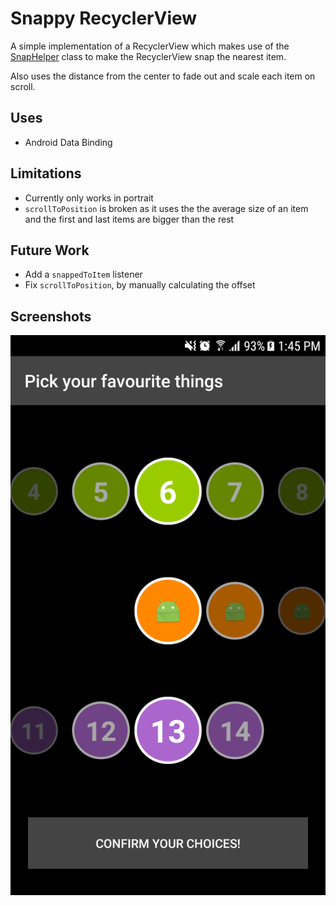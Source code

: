 # Snappy RecyclerView

A simple implementation of a RecyclerView which makes use of the [SnapHelper](https://developer.android.com/reference/android/support/v7/widget/SnapHelper.html) class to make the RecyclerView snap the nearest item.

Also uses the distance from the center to fade out and scale each item on scroll.

## Uses
 - Android Data Binding

## Limitations
 - Currently only works in portrait
 - `scrollToPosition` is broken as it uses the the average size of an item and the first and last items are bigger than the rest
 
## Future Work
 - Add a `snappedToItem` listener
 - Fix `scrollToPosition`, by manually calculating the offset
 
## Screenshots
![Sample screenshot](https://raw.githubusercontent.com/IsaacPayne/Snappy-RecyclerView-Example/master/screenshots/screenshot.png)
